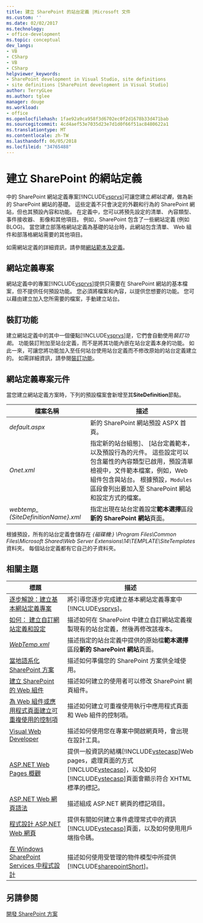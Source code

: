 ```yaml
---
title: 建立 SharePoint 的站台定義 |Microsoft 文件
ms.custom: ''
ms.date: 02/02/2017
ms.technology:
- office-development
ms.topic: conceptual
dev_langs:
- VB
- CSharp
- VB
- CSharp
helpviewer_keywords:
- SharePoint development in Visual Studio, site definitions
- site definitions [SharePoint development in Visual Studio]
author: TerryGLee
ms.author: tglee
manager: douge
ms.workload:
- office
ms.openlocfilehash: 1fae92a9ca958f3d6702ec0f2d1678b33d471bab
ms.sourcegitcommit: 4cd4aef53e7035d23e7d1d0f66f51ac8480622a1
ms.translationtype: MT
ms.contentlocale: zh-TW
ms.lasthandoff: 06/05/2018
ms.locfileid: "34765488"
---
```

# <a name="create-site-definitions-for-sharepoint"></a>建立 SharePoint 的網站定義
  中的 SharePoint 網站定義專案[!INCLUDE[vsprvs](../sharepoint/includes/vsprvs-md.md)]可讓您建立*網站定義*，做為新的 SharePoint 網站的基礎。 這些定義不只會決定的外觀和行為的 SharePoint 網站，但也其預設內容和功能。 在定義中，您可以將預先設定的清單、 內容類型、 事件接收器、 影像和其他項目。 例如，SharePoint 包含了一些網站定義 (例如 BLOG)。 當您建立部落格網站定義為基礎的站台時，此網站包含清單、 Web 組件和部落格網站需要的其他項目。  
  
 如需網站定義的詳細資訊，請參閱[網站範本及定義](http://go.microsoft.com/fwlink/?LinkId=179134)。  
  
## <a name="site-definition-projects"></a>網站定義專案
 網站定義中的專案[!INCLUDE[vsprvs](../sharepoint/includes/vsprvs-md.md)]提供只需要在 SharePoint 網站的基本檔案，但不提供任何預設功能。 您必須將檔案和內容，以提供您想要的功能。 您可以藉由建立加入您所需要的檔案，手動建立站台。  
  
## <a name="feature-stapling"></a>裝訂功能
 建立網站定義中的其中一個優點[!INCLUDE[vsprvs](../sharepoint/includes/vsprvs-md.md)]是，它們會自動使用*裝訂功能*。 功能裝訂附加至站台定義，而不是將其功能內嵌在站台定義本身的功能。 如此一來，可讓您將功能加入至任何站台使用站台定義而不修改原始的站台定義建立的。 如需詳細資訊，請參閱[裝訂功能](http://go.microsoft.com/fwlink/?LinkID=119283)。  
  
## <a name="site-definition-project-components"></a>網站定義專案元件
 當您建立網站定義方案時，下列的預設檔案會新增至其**SiteDefinition**節點。  
  
|檔案名稱|描述|  
|---------------|-----------------|  
|*default.aspx*|新的 SharePoint 網站預設 ASPX 首頁。|  
|*Onet.xml*|指定新的站台組態]、 [站台定義範本，以及預設行為的元件。 這些設定可以包含屬性的內容類型已啟用，預設清單檢視中，文件範本檔案，例如，Web 組件包含與站台。 根據預設，`Modules`區段會列出要加入至 SharePoint 網站和設定方式的檔案。|  
|*webtemp_ {SiteDefinitionName}.xml*|指定出現在站台定義設定**範本選擇**區段**新的 SharePoint 網站**頁面。|  
  
 根據預設，所有的站台定義會儲存在 *{磁碟機:} \Program Files\Common Files\Microsoft Shared\Web Server Extensions\14\TEMPLATE\SiteTemplates*資料夾。 每個站台定義都有它自己的子資料夾。  
  
## <a name="related-topics"></a>相關主題
  
|標題|描述|  
|-----------|-----------------|  
|[逐步解說：建立基本網站定義專案](../sharepoint/walkthrough-create-a-basic-site-definition-project.md)|將引導您逐步完成建立基本網站定義專案中[!INCLUDE[vsprvs](../sharepoint/includes/vsprvs-md.md)]。|  
|[如何： 建立自訂網站定義和設定](http://go.microsoft.com/fwlink/?LinkId=183309)|描述如何在 SharePoint 中建立自訂網站定義複製現有的站台定義，然後再修改該複本。|  
|[*WebTemp.xml*](http://go.microsoft.com/fwlink/?LinkId=183310)|描述指定的站台定義中提供的原始檔**範本選擇**區段**新的 SharePoint 網站**頁面。|  
|[當地語系化 SharePoint 方案](../sharepoint/localizing-sharepoint-solutions.md)|描述如何準備您的 SharePoint 方案供全域使用。|  
|[建立 SharePoint 的 Web 組件](../sharepoint/creating-web-parts-for-sharepoint.md)|描述如何建立的使用者可以修改 SharePoint 網頁組件。|  
|[為 Web 組件或應用程式頁面建立可重複使用的控制項](../sharepoint/creating-reusable-controls-for-web-parts-or-application-pages.md)|描述如何建立可重複使用執行中應用程式頁面和 Web 組件的控制項。|  
|[Visual Web Developer](http://go.microsoft.com/fwlink/?LinkId=178725)|描述如何使用您在專案中開啟網頁時，會出現在設計工具。|  
|[ASP.NET Web Pages 概觀](http://go.microsoft.com/fwlink/?LinkId=178726)|提供一般資訊的結構[!INCLUDE[vstecasp](../sharepoint/includes/vstecasp-md.md)]Web pages，處理頁面的方式[!INCLUDE[vstecasp](../sharepoint/includes/vstecasp-md.md)]，以及如何[!INCLUDE[vstecasp](../sharepoint/includes/vstecasp-md.md)]頁面會顯示符合 XHTML 標準的標記。|  
|[ASP.NET Web 網頁語法](http://go.microsoft.com/fwlink/?LinkId=178727)|描述組成 ASP.NET 網頁的標記項目。|  
|[程式設計 ASP.NET Web 網頁](http://go.microsoft.com/fwlink/?LinkId=178728)|提供有關如何建立事件處理常式中的資訊[!INCLUDE[vstecasp](../sharepoint/includes/vstecasp-md.md)]頁面，以及如何使用用戶端指令碼。|  
|[在 Windows SharePoint Services 中程式設計](http://go.microsoft.com/fwlink/?LinkId=178729)|描述如何使用受管理的物件模型中所提供[!INCLUDE[sharepointShort](../sharepoint/includes/sharepointshort-md.md)]。|  
  
## <a name="see-also"></a>另請參閱
 [開發 SharePoint 方案](../sharepoint/developing-sharepoint-solutions.md)  
  
 
